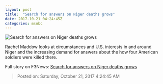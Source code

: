 ```yaml
---
layout: post
title:  "Search for answers on Niger deaths grows"
date: 2017-10-21 04:24:45Z
categories: msnbc
---
```


![Search for answers on Niger deaths grows](https://media1.s-nbcnews.com/j/MSNBC/Components/Video/201710/n_maddow_a4niger_171020_1920x1080.video_1067x600.jpg)

Rachel Maddow looks at circumstances and U.S. interests in and around Niger and the increasing demand for answers about the how four American soldiers were killed there.


Full story on F3News: [Search for answers on Niger deaths grows](http://www.f3nws.com/n/BJzFY)

> Posted on: Saturday, October 21, 2017 4:24:45 AM
